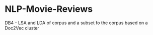 # NLP-Movie-Reviews

DB4 - LSA and LDA of corpus and a subset fo the corpus based on a Doc2Vec cluster
